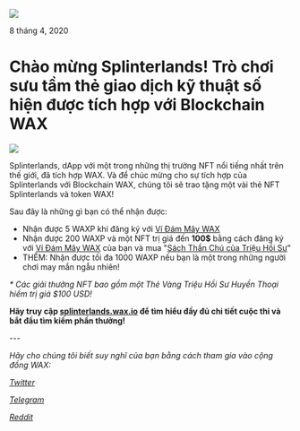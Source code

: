 
![](https://i.imgur.com/AXven9V.png)

8 tháng 4, 2020

**Chào mừng Splinterlands! Trò chơi sưu tầm thẻ giao dịch kỹ thuật số hiện được tích hợp với Blockchain WAX** 
===========================================================================================================


![](https://i.imgur.com/aV7GUj9.png)

Splinterlands, dApp với một trong những thị trường NFT nổi tiếng nhất trên thế giới, đã tích hợp WAX. Và để chúc mừng cho sự tích hợp của Splinterlands với Blockchain WAX, chúng tôi sẽ trao tặng một vài thẻ NFT Splinterlands và token WAX!

Sau đây là những gì bạn có thể nhận được:

-   Nhận được 5 WAXP khi đăng ký với [Ví Đám Mây WAX](http://all-access.wax.io/)
-   Nhận được 200 WAXP và một NFT trị giá đến **100$** bằng cách đăng ký với [Ví Đám Mây WAX](http://all-access.wax.io/) của bạn và mua "[Sách Thần Chú của Triệu Hồi Sư](https://splinterlands.com/?p=shop&tab=)"
-   THÊM: Nhận được tối đa 1000 WAXP nếu bạn là một trong những người chơi may mắn ngẫu nhiên!

*\* Các giải thưởng NFT bao gồm một Thẻ Vàng Triệu Hồi Sư Huyền Thoại hiếm trị giá \$100
USD!*

**Hãy truy cập [splinterlands.wax.io](https://splinterlands.wax.io/) để tìm hiểu đầy đủ chi tiết cuộc thi và bắt đầu tìm kiếm phần thưởng!**

*---*

*Hãy cho chúng tôi biết suy nghĩ của bạn bằng cách tham gia vào cộng đồng WAX:*

[*Twitter*](https://go.wax.io/Twitter)

[*Telegram*](https://go.wax.io/Telegram)

[*Reddit*](https://go.wax.io/Reddit)

[](https://splinterlands.com/)




